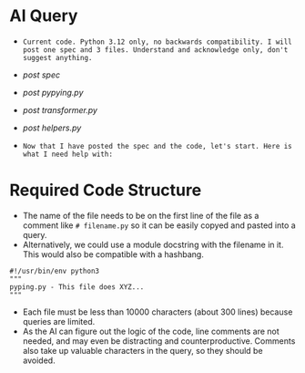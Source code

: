 # AI Query

* `Current code. Python 3.12 only, no backwards compatibility. I will post one spec and 3 files. Understand and acknowledge only, don't suggest anything.`

* *post spec*
* *post pypying.py*
* *post transformer.py*
* *post helpers.py*

* `Now that I have posted the spec and the code, let's start. Here is what I need help with:`


# Required Code Structure

* The name of the file needs to be on the first line of the file as a comment like `# filename.py`
so it can be easily copyed and pasted into a query.
* Alternatively, we could use a module docstring with the filename in it. This would also be compatible with a hashbang.
```
#!/usr/bin/env python3
"""
pyping.py - This file does XYZ...
"""
```
* Each file must be less than 10000 characters (about 300 lines) because queries are limited.
* As the AI can figure out the logic of the code, line comments are not needed, and may even be distracting and counterproductive. Comments also
take up valuable characters in the query, so they should be avoided.
